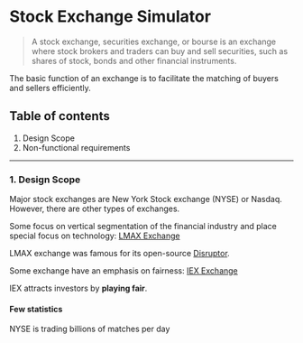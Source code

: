 # Stock Exchange Simulator

> A stock exchange, securities exchange, or bourse is an exchange where stock brokers and traders can buy and sell
> securities, such as shares of stock, bonds and other financial instruments.

The basic function of an exchange is to facilitate the matching of buyers and sellers efficiently.

## Table of contents

1. Design Scope
2. Non-functional requirements

---

### 1. Design Scope

Major stock exchanges are New York Stock exchange (NYSE) or Nasdaq. However, there are other types of exchanges.

Some focus on vertical segmentation of the financial industry and place special focus on technology:
[LMAX Exchange](https://www.lmax.com/exchange)

LMAX exchange was famous for its open-source [Disruptor](https://lmax-exchange.github.io/disruptor/).

Some exchange have an emphasis on fairness: [IEX Exchange](https://www.iexexchange.io/)

IEX attracts investors by **playing fair**.

#### Few statistics
NYSE is trading billions of matches per day 